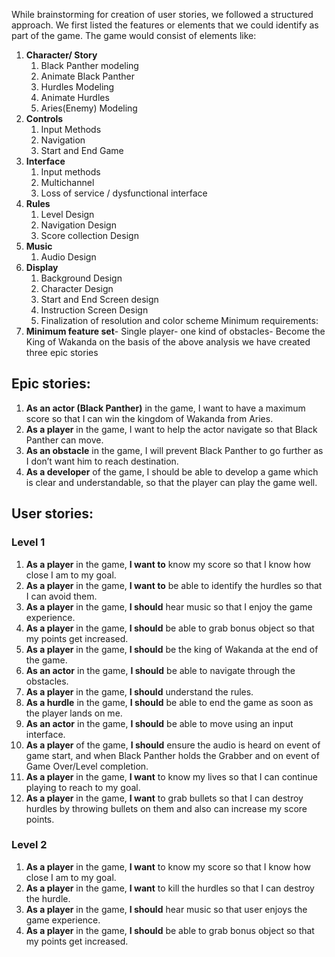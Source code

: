 While brainstorming for creation of user stories, we followed a structured approach. We first listed the features or elements that we could identify as part of the game. The game would consist of elements like:
1. **Character/ Story**
    1. Black Panther modeling
    2. Animate Black Panther
    3. Hurdles Modeling
    4. Animate Hurdles
    5. Aries(Enemy) Modeling
2. **Controls**
    1. Input Methods
    2. Navigation
    3. Start and End Game
3.	**Interface**
    1. Input methods
    2. Multichannel
    3. Loss of service / dysfunctional interface
4. **Rules**
    1. Level Design
    2. Navigation Design
    3. Score collection Design
5. **Music**
    1. Audio Design
6. **Display**
    1. Background Design
    2. Character Design
    3. Start and End Screen design
    4. Instruction Screen Design
    5. Finalization of resolution and color scheme Minimum requirements:
9. **Minimum feature set**- Single player- one kind of obstacles- Become the King of Wakanda on the basis of the above analysis we have created three epic stories

## Epic stories:
1.	**As an actor (Black Panther)** in the game, I want to have a maximum score so that I can win the kingdom of Wakanda from Aries.
2.	**As a player** in the game, I want to help the actor navigate so that Black Panther can move.
3.	**As an obstacle** in the game, I will prevent Black Panther to go further as I don’t want him to reach destination.
4.	**As a developer** of the game, I should be able to develop a game which is clear and understandable, so that the player can play the game well.

## User stories:
### Level 1
1.	**As a player** in the game, **I want to** know my score so that I know how close I am to my goal.
2.	**As a player** in the game, **I want to** be able to identify the hurdles so that I can avoid them.
3.	**As a player** in the game, **I should** hear music so that I enjoy the game experience.
4.	**As a player** in the game, **I should** be able to grab bonus object so that my points get increased.
5.	**As a player** in the game, **I should** be the king of Wakanda at the end of the game.
6.	**As an actor** in the game, **I should** be able to navigate through the obstacles.
7.	**As a player** in the game, **I should** understand the rules.
8.	**As a hurdle** in the game, **I should** be able to end the game as soon as the player lands on me.
9.	**As an actor** in the game, **I should** be able to move using an input interface.
10.	**As a player** of the game, **I should** ensure the audio is heard on event of game start, and when Black Panther holds the Grabber and on event of Game Over/Level completion.
11.	**As a player** in the game, **I want** to know my lives so that I can continue playing to reach to my goal.
12.	**As a player** in the game, **I want** to grab bullets so that I can destroy hurdles by throwing bullets on them and also can increase my score points.

### Level 2
1.	**As a player** in the game, **I want** to know my score so that I know how close I am to my goal.
2.	**As a player** in the game, **I want** to kill the hurdles so that I can destroy the hurdle.
3.	**As a player** in the game, **I should** hear music so that user enjoys the game experience.
4.	**As a player** in the game, **I should** be able to grab bonus object so that my points get increased.
